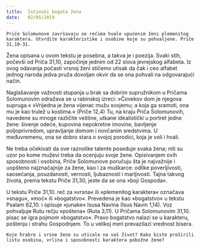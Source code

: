 ```yaml
---
title:  Istinski bogata žena
date:   02/05/2019
---
```


`Priče Solomunove završavaju se rečima hvale upućenim ženi plemenitog karaktera. Utvrdite karakteristike i osobine koje su pohvaljene. Priče 31,10-31. `

Žena opisana u ovom tekstu je posebna, a takva je i poezija. Svaki stih, počevši od Priča 31,10, započinje jednim od 22 slova jevrejskog alfabeta. Iz ovog odavanja počasti vrsnoj ženi stičemo utisak da čak i ceo alfabet jednog naroda jedva pruža dovoljan okvir da se ona pohvali na odgovarajući način.

Naglašavanje važnosti stupanja u brak sa dobrim supružnikom u Pričama Solomunovim odražava se u rabinskoj izreci: »Čovekov dom je njegova supruga.« »Vrijedna je žena vijenac mužu svojemu; a koja ga sramoti, ona mu je kao trulež u kostima.« (Priče 12,4) Tu, na kraju Priča Solomunovih, navedene su mnoge različite veštine, utkane idealistički u portret jedne žene: šivenje odeće, kupovina nepokretne imovine, bavljenje poljoprivredom, upravljanje domom i novčanim sredstvima. U međuvremenu, ona se dobro stara o svojoj porodici, koja je voli i hvali.

Ne treba očekivati da ove raznolike talente poseduje svaka žena; niti su uzor po kome muževi treba da ocenjuju svoje žene. Opisivanjem ovih sposobnosti i osobina, Priče Solomunove poručuju šta je najvažnije i uopšteno najznačajnije za žene, kao i za muškarce: odlike poverljivosti, saosećanja, pouzdanosti, vernosti, ljubaznosti i marljivosti. Tajna takvog života, prema tekstu Priče 31,30, jeste da se ona »boji Gospoda«.

U tekstu Priče 31,10. reč za »vrsna« ili »plemenitog karaktera« označava »snagu«, »moć« ili »bogatstvo«. Prevedena je kao »bogatstvo« u tekstu Psalam 62,10. i opisuje »junake« Isusa Navina (Isus Navin 1,14). Voz pohvaljuje Rutu rečju »poštena« (Ruta 3,11). U Pričama Solomunovim 31,10. pisac se igra pojmom »bogatstvo«. Pravo bogatstvo nalazi se u karakteru, poštenju i strahu Gospodnjem. To u velikoj meri prevazilazi vrednost bisera.

`Koje hrabre i vrsne žene su uticale na vaš život? Kako biste proširili listu osobina, vrlina i sposobnosti karaktera pobožne žene? `
